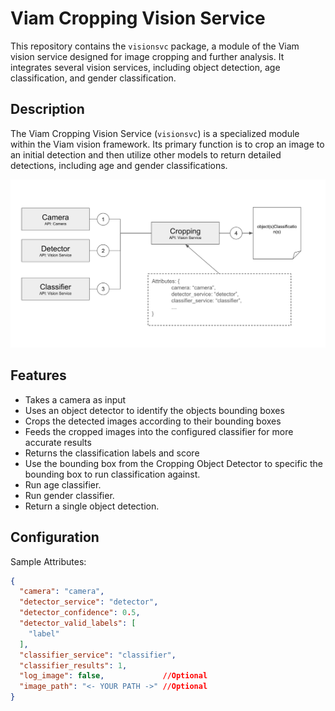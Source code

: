 # Viam Cropping Vision Service

This repository contains the `visionsvc` package, a module of the Viam vision service designed for image cropping and further analysis. It integrates several vision services, including object detection, age classification, and gender classification.

## Description

The Viam Cropping Vision Service (`visionsvc`) is a specialized module within the Viam vision framework. Its primary function is to crop an image to an initial detection and then utilize other models to return detailed detections, including age and gender classifications.

![alt text](media/architecture.png "Cropping Service Architecture")

## Features

- Takes a camera as input
- Uses an object detector to identify the objects bounding boxes
- Crops the detected images according to their bounding boxes
- Feeds the cropped images into the configured classifier for more accurate results
- Returns the classification labels and score
- Use the bounding box from the Cropping Object Detector to specific the bounding box to run classification against.
- Run age classifier.
- Run gender classifier.
- Return a single object detection.

## Configuration

Sample Attributes:
```json
{
  "camera": "camera",
  "detector_service": "detector",
  "detector_confidence": 0.5,
  "detector_valid_labels": [
    "label"
  ],
  "classifier_service": "classifier",
  "classifier_results": 1,
  "log_image": false,             //Optional
  "image_path": "<- YOUR PATH ->" //Optional
}
```
